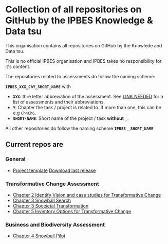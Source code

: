 # Collection of all repositories on GitHub by the IPBES Knowledge & Data tsu

This organisation contains all repositories on GitHub by the Knowlede and Data tsu.

This is no official IPBES organisation and IPBES takes no responsibility for it's content.

The repositories related to assessments do follow the naming scheme:

**`IPBES_XXX_ChY_SHORT_NAME`** with

- **`XXX`**: thre letter abbreviation of the assessment. See [LINK NEEDED](LINK_NEEDED) for a list of assessments and their abbreviations.
- **`Y`**: Chapter the task / project is related to. If more than one, this can be e.g `Ch4Ch6`.
- **`SHORT-NAME`**: Short name of the project / task **without** `_`.

All other repositories do follow the naming scheme
**`IPBES__SHORT_NAME`**

## Current repos are

### General

- [Project template](https://ipbes-data.github.io/IPBES_xxx_Chy_project_template/) [Download last release](https://github.com/IPBES-Data/IPBES_xxx_Chy_project_template/releases/latest/)

### Transformative Change Assessment

- [Chapter 2 Identify Vision and case studies for Transformative Change](https://ipbes-data.github.io/IPBES_TFC_Ch2_Vision/)
- [Chapter 3 Snowball Search](https://ipbes-data.github.io/IPBES_TFC_Ch3_snowball-search/)
- [Chapter 3 Soceietal Transformation](https://ipbes-data.github.io/IPBES_TFC_Ch3_societal-transformation/)
- [Chapter 5 Inventory Options for Transformative Change](https://ipbes-data.github.io/IPBES_TFC_Ch5_Inventory-Options/)

### Business and Biodiversity Assessment

- [Chapter 4 Snowball Pilot](https://ipbes-data.github.io/IPBES_BBA_Ch4_Snowball_Pilot_1/)
